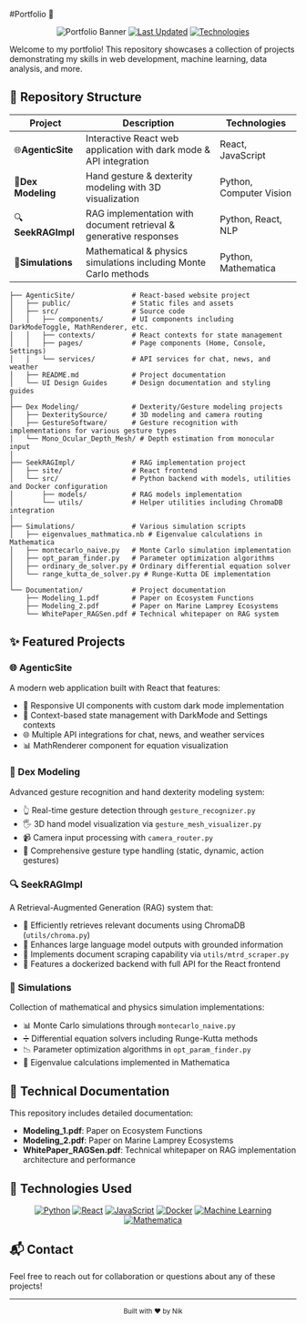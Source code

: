 
#Portfolio 🚀

<div align="center">

![Portfolio Banner](https://img.shields.io/badge/Full--Stack-Developer-blue?style=for-the-badge)
[![Last Updated](https://img.shields.io/badge/Last%20Updated-April%202025-brightgreen?style=flat-square)](https://github.com/nik/portfolio)
[![Technologies](https://img.shields.io/badge/Technologies-React%20|%20Python%20|%20ML-orange?style=flat-square)](https://github.com/nik/portfolio)

</div>

Welcome to my portfolio! This repository showcases a collection of projects demonstrating my skills in web development, machine learning, data analysis, and more.

## 📂 Repository Structure

<div align="center">

| Project                  | Description                                                        | Technologies            |
| ------------------------ | ------------------------------------------------------------------ | ----------------------- |
| 🌐**AgenticSite**  | Interactive React web application with dark mode & API integration | React, JavaScript       |
| 👋**Dex Modeling** | Hand gesture & dexterity modeling with 3D visualization            | Python, Computer Vision |
| 🔍**SeekRAGImpl**  | RAG implementation with document retrieval & generative responses  | Python, React, NLP      |
| 🧮**Simulations**  | Mathematical & physics simulations including Monte Carlo methods   | Python, Mathematica     |

</div>

```
├── AgenticSite/              # React-based website project
│   ├── public/               # Static files and assets
│   ├── src/                  # Source code 
│   │   ├── components/       # UI components including DarkModeToggle, MathRenderer, etc.
│   │   ├── contexts/         # React contexts for state management
│   │   ├── pages/            # Page components (Home, Console, Settings)
│   │   └── services/         # API services for chat, news, and weather
│   ├── README.md             # Project documentation
│   └── UI Design Guides      # Design documentation and styling guides
│
├── Dex Modeling/             # Dexterity/Gesture modeling projects
│   ├── DexteritySource/      # 3D modeling and camera routing
│   ├── GestureSoftware/      # Gesture recognition with implementations for various gesture types
│   └── Mono_Ocular_Depth_Mesh/ # Depth estimation from monocular input
│
├── SeekRAGImpl/              # RAG implementation project
│   ├── site/                 # React frontend
│   └── src/                  # Python backend with models, utilities and Docker configuration
│       ├── models/           # RAG models implementation
│       └── utils/            # Helper utilities including ChromaDB integration
│
├── Simulations/              # Various simulation scripts
│   ├── eigenvalues_mathmatica.nb # Eigenvalue calculations in Mathematica
│   ├── montecarlo_naive.py   # Monte Carlo simulation implementation
│   ├── opt_param_finder.py   # Parameter optimization algorithms
│   ├── ordinary_de_solver.py # Ordinary differential equation solver
│   └── range_kutta_de_solver.py # Runge-Kutta DE implementation
│
└── Documentation/            # Project documentation
    ├── Modeling_1.pdf        # Paper on Ecosystem Functions
    ├── Modeling_2.pdf        # Paper on Marine Lamprey Ecosystems
    └── WhitePaper_RAGSen.pdf # Technical whitepaper on RAG system
```

## ✨ Featured Projects

### 🌐 AgenticSite

A modern web application built with React that features:

- 📱 Responsive UI components with custom dark mode implementation
- 🔄 Context-based state management with DarkMode and Settings contexts
- 🌐 Multiple API integrations for chat, news, and weather services
- 📊 MathRenderer component for equation visualization

### 👋 Dex Modeling

Advanced gesture recognition and hand dexterity modeling system:

- 👆 Real-time gesture detection through `gesture_recognizer.py`
- 🖐️ 3D hand model visualization via `gesture_mesh_visualizer.py`
- 📹 Camera input processing with `camera_router.py`
- 🧠 Comprehensive gesture type handling (static, dynamic, action gestures)

### 🔍 SeekRAGImpl

A Retrieval-Augmented Generation (RAG) system that:

- 🔎 Efficiently retrieves relevant documents using ChromaDB (`utils/chroma.py`)
- 🤖 Enhances large language model outputs with grounded information
- 🔗 Implements document scraping capability via `utils/mtrd_scraper.py`
- 🧩 Features a dockerized backend with full API for the React frontend

### 🧮 Simulations

Collection of mathematical and physics simulation implementations:

- 📊 Monte Carlo simulations through `montecarlo_naive.py`
- ➗ Differential equation solvers including Runge-Kutta methods
- 📉 Parameter optimization algorithms in `opt_param_finder.py`
- 🔢 Eigenvalue calculations implemented in Mathematica

## 📄 Technical Documentation

This repository includes detailed documentation:

- **Modeling_1.pdf**: Paper on Ecosystem Functions
- **Modeling_2.pdf**: Paper on Marine Lamprey Ecosystems
- **WhitePaper_RAGSen.pdf**: Technical whitepaper on RAG implementation architecture and performance

## 🔧 Technologies Used

<div align="center">

[![Python](https://img.shields.io/badge/Python-3776AB?style=for-the-badge&logo=python&logoColor=white)](https://www.python.org/)
[![React](https://img.shields.io/badge/React-20232A?style=for-the-badge&logo=react&logoColor=61DAFB)](https://reactjs.org/)
[![JavaScript](https://img.shields.io/badge/JavaScript-F7DF1E?style=for-the-badge&logo=javascript&logoColor=black)](https://developer.mozilla.org/en-US/docs/Web/JavaScript)
[![Docker](https://img.shields.io/badge/Docker-2496ED?style=for-the-badge&logo=docker&logoColor=white)](https://www.docker.com/)
[![Machine Learning](https://img.shields.io/badge/Machine_Learning-FF6F00?style=for-the-badge&logo=tensorflow&logoColor=white)](https://www.tensorflow.org/)
[![Mathematica](https://img.shields.io/badge/Mathematica-DD1100?style=for-the-badge&logo=wolfram&logoColor=white)](https://www.wolfram.com/mathematica/)

</div>

## 📬 Contact

Feel free to reach out for collaboration or questions about any of these projects!

---

<div align="center">
  <sub>Built with ❤️ by Nik</sub>
</div>
